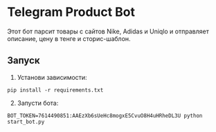 # Telegram Product Bot

Этот бот парсит товары с сайтов Nike, Adidas и Uniqlo и отправляет описание, цену в тенге и сторис-шаблон.

## Запуск

1. Установи зависимости:
```
pip install -r requirements.txt
```

2. Запусти бота:
```
BOT_TOKEN=7614490851:AAEzXb6sUeHc8mogxE5CvuO8H4uHRheDL3U python start_bot.py
```
